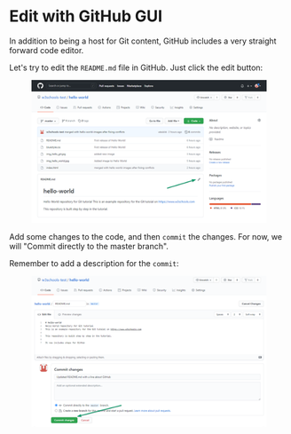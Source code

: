# Edit with GitHub GUI

In addition to being a host for Git content, GitHub includes a very straight forward code editor.

Let's try to edit the `README.md` file in GitHub. Just click the edit button:

<figure><img src="../../.gitbook/assets/image (4).png" alt=""><figcaption></figcaption></figure>

Add some changes to the code, and then `commit` the changes. For now, we will "Commit directly to the master branch".

Remember to add a description for the `commit`:

<figure><img src="../../.gitbook/assets/image (1) (1).png" alt=""><figcaption></figcaption></figure>
